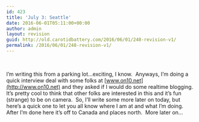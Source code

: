 ```yaml
---
id: 423
title: 'July 3: Seattle'
date: 2016-06-01T05:11:00+00:00
author: admin
layout: revision
guid: http://old.carotidbattery.com/2016/06/01/248-revision-v1/
permalink: /2016/06/01/248-revision-v1/
---
```

&nbsp;

I&#8217;m writing this from a parking lot&#8230;exciting, I know.  Anyways, I&#8217;m doing a quick interview deal with some folks at [www.on10.net](http://www.on10.net) and they asked if I would do some realtime blogging.  It&#8217;s pretty cool to think that other folks are interested in this and it&#8217;s fun (strange) to be on camera.  So, I&#8217;ll write some more later on today, but here&#8217;s a quick one to let you all know where I am at and what I&#8217;m doing.  After I&#8217;m done here it&#8217;s off to Canada and places north.  More later on&#8230;